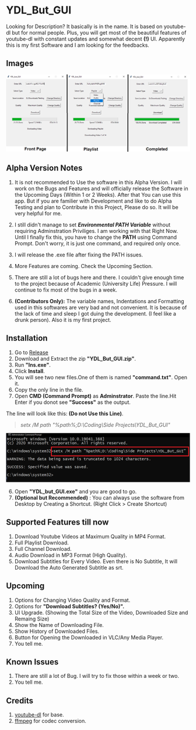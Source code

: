 # YDL_But_GUI

Looking for Description? It basically is in the name. It is based on youtube-dl but for normal people. Plus, you will get most of the beautiful features of youtube-dl with constant updates and somewhat decent **(!)** UI. Apparently this is my first Software and I am looking for the feedbacks.

## Images
![Front](/Screenshots/All.png)

## Alpha Version Notes

1. It is not recommended to Use the software in this Alpha Version. I will work on the Bugs and Features and will officially release the Software in the Upcoming Days (Within 1 or 2 Weeks). After that You can use this app. But if you are familier with Development and like to do Alpha Testing and plan to Contribute in this Project, Please do so. It will be very helpful for me.
   
2. I still didn't manage to set ***Environmental PATH Variable*** without requiring Adminstration Priviliges.  I am working with that Right Now. Until I finally fix this, you have to change the **PATH** using Command Prompt. Don't worry, it is just one command, and required only once.

3. I will release the .exe file after fixing the PATH issues.

4. More Features are coming. Check the Upcoming Section.

5. There are still a lot of bugs here and there. I couldn't give enough time to the project because of Academic (University Life) Pressure. I will continue to fix most of the bugs in a week.

6. **(Contributors Only):** The variable names, Indentations and Formatting used in this softwares are very bad and not convenient. It is because of the lack of time and sleep I got duing the development. (I feel like a drunk person). Also it is my first project.

## Installation

1. Go to [Release](https://github.com/sanjib-sen/YDL_But_GUI/releases/)
2. Download and Extract the zip **"YDL_But_GUI.zip"**.
3. Run  **"Ins.exe"**.
4. Click **Install**.
5. You will see two new files.One of them is named **"command.txt"**. Open it.
6. Copy the only line in the file.
7. Open **CMD (Command Prompt)** as **Adminstrator**. Paste the line.Hit Enter if you donot see **"Success"** as the output.

The line will look like this: **(Do not Use this Line)**.
>*setx /M path "%path%;D:\Coding\Side Projects\YDL_But_GUI"*

![CMD](/Screenshots/CMD.png)

6. Open **"YDL_but_GUI.exe"** and you are good to go.
7. **(Optional but Recommended)** : You can always use the software from Desktop by Creating a Shortcut. (Right Click > Create Shortcut)

## Supported Features till now

1. Download Youtube Videos at Maximum Quality in MP4 Format.
2. Full Playlist Download.
3. Full Channel Download.
4. Audio Download in MP3 Format (High Quality).
5. Download Subtitles for Every Video. Even there is No Subtitle, It will Download the Auto Generated Subtitle as srt.

## Upcoming

1. Options for Changing Video Quality and Format.
2. Options for **"Download Subtitles? (Yes/No)".**
3. UI Upgrade. (Showing the Total Size of the Video, Downloaded Size and Remaing Size)
4. Show the Name of Downloading File.
5. Show History of Downloaded Files.
6. Button for Opening the Downloaded in VLC/Any Media Player.
7. You tell me.

## Known Issues

1. There are still a lot of Bug. I will try to fix those within a week or two.
2. You tell me.

## Credits

1. [youtube-dl](https://github.com/ytdl-org/youtube-dl) for base.
2. [ffmpeg](https://github.com/FFmpeg/FFmpeg) for codec conversion.